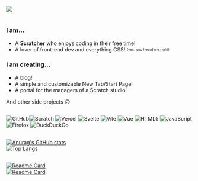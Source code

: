 <img src="https://signature.jupitersleo.repl.co/img.svg?name=LegoManiac04&pronouns=Leo,%20They/Them">
<h1></h1>

<h3>I am...</h3>
<ul>
  <li>A <b><a href='https://scratch.mit.edu/users/LegoManiac04/'>Scratcher</a></b> who enjoys coding in their free time!</li>
  <li>A lover of front-end dev and everything CSS! <sub><sup>(yes, you heard me right)</sub></sup></li>
</ul>

<h3>I am creating...</h3>
<ul>
  <li>A blog!</li>
  <li>A simple and customizable New Tab/Start Page!</li>
  <li>A portal for the managers of a Scratch studio!</li>
</ul>

And other side projects 🙃

<h2></h2>

![GitHub](https://img.shields.io/badge/github-%23121011.svg?style=for-the-badge&logo=github&logoColor=white)![Scratch](https://img.shields.io/badge/Scratch-f8ab3a?logo=scratch&style=for-the-badge&logoColor=fff)  ![Vercel](https://img.shields.io/badge/vercel-000?style=for-the-badge&logo=vercel&logoColor=fff) ![Svelte](https://img.shields.io/badge/svelte-%23f1413d.svg?style=for-the-badge&logo=svelte&logoColor=white) ![Vite](https://img.shields.io/badge/Vite-B73BFE?style=for-the-badge&logo=vite&logoColor=FFD62E) ![Vue](https://img.shields.io/badge/Vue.js-35495E?style=for-the-badge&logo=vuedotjs&logoColor=4FC08D) ![HTML5](https://img.shields.io/badge/html5-%23E34F26.svg?style=for-the-badge&logo=html5&logoColor=white) ![JavaScript](https://img.shields.io/badge/javascript-%23323330.svg?style=for-the-badge&logo=javascript&logoColor=%23F7DF1E) ![Firefox](https://img.shields.io/badge/Firefox-FF7139?style=for-the-badge&logo=Firefox-Browser&logoColor=white) ![DuckDuckGo](https://img.shields.io/badge/DuckDuckGo-DE5833?style=for-the-badge&logo=DuckDuckGo&logoColor=white)
<h2></h2>

[![Anurag's GitHub stats](https://github-readme-stats.vercel.app/api?username=LegoManiac04&show_icons=true&text_color=2e4053&icon_color=fff&title_color=fff&bg_color=40,ef5350,ffb74d,fdd835,9ccc65,4fc3f7,ba68c8&border_radius=12px&hide_border=true&include_all_commits=true)](https://github.com/anuraghazra/github-readme-stats)<br>
[![Top Langs](https://github-readme-stats.vercel.app/api/top-langs/?username=LegoManiac04&layout=compact&langs_count=10&text_color=2e4053&icon_color=fff&title_color=fff&bg_color=40,ef5350,ffb74d,fdd835,9ccc65,4fc3f7,ba68c8&border_radius=12px&hide_border=true)](https://github.com/anuraghazra/github-readme-stats)
<h2></h2>

[![Readme Card](https://github-readme-stats.vercel.app/api/pin/?username=LegoManiac04&repo=legomaniac04.github.io&show_owner=false&text_color=2e4053&icon_color=fff&title_color=fff&bg_color=40,ef5350,ffb74d,fdd835,9ccc65,4fc3f7,ba68c8&border_radius=12px&hide_border=true)](https://github.com/LegoManiac04/legomaniac04.github.io) <br>
[![Readme Card](https://github-readme-stats.vercel.app/api/pin/?username=DogCatPuppyLover&repo=typewriter&show_owner=true&text_color=2e4053&icon_color=fff&title_color=fff&bg_color=40,ef5350,ffb74d,fdd835,9ccc65,4fc3f7,ba68c8&border_radius=12px&hide_border=true)](https://github.com/DogCatPuppyLover/typewriter)
